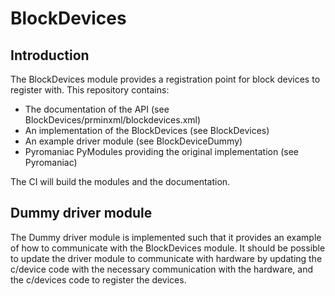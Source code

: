 # BlockDevices

## Introduction

The BlockDevices module provides a registration point for block devices 
to register with. This repository contains:

* The documentation of the API (see BlockDevices/prminxml/blockdevices.xml)
* An implementation of the BlockDevices (see BlockDevices)
* An example driver module (see BlockDeviceDummy)
* Pyromaniac PyModules providing the original implementation (see Pyromaniac)

The CI will build the modules and the documentation.

## Dummy driver module

The Dummy driver module is implemented such that it provides an example 
of how to communicate with the BlockDevices module. It should be 
possible to update the driver module to communicate with hardware by 
updating the c/device code with the necessary communication with the 
hardware, and the c/devices code to register the devices.
